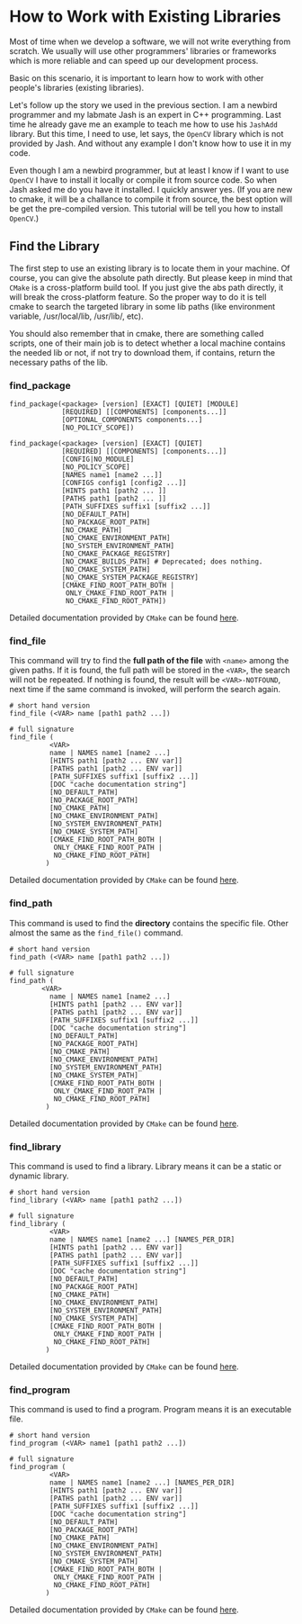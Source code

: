 # How to Work with Existing Libraries

Most of time when we develop a software, we will not write everything
from scratch. We usually will use other programmers' libraries or frameworks
which is more reliable and can speed up our development process.

Basic on this scenario, it is important to learn how to work with other people's
libraries (existing libraries).

Let's follow up the story we used in the previous section. I am a newbird programmer
and my labmate Jash is an expert in C++ programming. Last time he already gave me an
example to teach me how to use his `JashAdd` library. But this time, I need to use,
let says, the `OpenCV` library which is not provided by Jash. And without any example
I don't know how to use it in my code.

Even though I am a newbird programmer, but at least I know if I want to use `OpenCV` I
have to install it locally or compile it from source code. So when Jash asked me do you
have it installed. I quickly answer yes. (If you are new to cmake, it will be a challance
to compile it from source, the best option will be get the pre-compiled version. This
tutorial will be tell you how to install `OpenCV`.)

## Find the Library

The first step to use an existing library is to locate them in your machine. Of course,
you can give the absolute path directly. But please keep in mind that `CMake` is a
cross-platform build tool. If you just give the abs path directly, it will break the
cross-platform feature. So the proper way to do it is tell cmake to search the targeted
library in some lib paths (like environment variable, /usr/local/lib, /usr/lib/, etc).

You should also remember that in cmake, there are something called scripts, one of their
main job is to detect whether a local machine contains the needed lib or not, if not try
to download them, if contains, return the necessary paths of the lib.

### find_package

```
find_package(<package> [version] [EXACT] [QUIET] [MODULE]
             [REQUIRED] [[COMPONENTS] [components...]]
             [OPTIONAL_COMPONENTS components...]
             [NO_POLICY_SCOPE])

find_package(<package> [version] [EXACT] [QUIET]
             [REQUIRED] [[COMPONENTS] [components...]]
             [CONFIG|NO_MODULE]
             [NO_POLICY_SCOPE]
             [NAMES name1 [name2 ...]]
             [CONFIGS config1 [config2 ...]]
             [HINTS path1 [path2 ... ]]
             [PATHS path1 [path2 ... ]]
             [PATH_SUFFIXES suffix1 [suffix2 ...]]
             [NO_DEFAULT_PATH]
             [NO_PACKAGE_ROOT_PATH]
             [NO_CMAKE_PATH]
             [NO_CMAKE_ENVIRONMENT_PATH]
             [NO_SYSTEM_ENVIRONMENT_PATH]
             [NO_CMAKE_PACKAGE_REGISTRY]
             [NO_CMAKE_BUILDS_PATH] # Deprecated; does nothing.
             [NO_CMAKE_SYSTEM_PATH]
             [NO_CMAKE_SYSTEM_PACKAGE_REGISTRY]
             [CMAKE_FIND_ROOT_PATH_BOTH |
              ONLY_CMAKE_FIND_ROOT_PATH |
              NO_CMAKE_FIND_ROOT_PATH])

```

Detailed documentation provided by `CMake` can be found 
[here](https://cmake.org/cmake/help/latest/command/find_file.html).

### find_file

This command will try to find the **full path of the file** with `<name>` among the 
given paths. If it is found, the full path will be stored in the `<VAR>`, the search will
not be repeated. If nothing is found, the result will be `<VAR>-NOTFOUND`, next time if
the same command is invoked, will perform the search again.

```
# short hand version
find_file (<VAR> name [path1 path2 ...])

# full signature
find_file (
          <VAR>
          name | NAMES name1 [name2 ...]
          [HINTS path1 [path2 ... ENV var]]
          [PATHS path1 [path2 ... ENV var]]
          [PATH_SUFFIXES suffix1 [suffix2 ...]]
          [DOC "cache documentation string"]
          [NO_DEFAULT_PATH]
          [NO_PACKAGE_ROOT_PATH]
          [NO_CMAKE_PATH]
          [NO_CMAKE_ENVIRONMENT_PATH]
          [NO_SYSTEM_ENVIRONMENT_PATH]
          [NO_CMAKE_SYSTEM_PATH]
          [CMAKE_FIND_ROOT_PATH_BOTH |
           ONLY_CMAKE_FIND_ROOT_PATH |
           NO_CMAKE_FIND_ROOT_PATH]
         )
```

Detailed documentation provided by `CMake` can be found 
[here](https://cmake.org/cmake/help/latest/command/find_file.html).

### find_path

This command is used to find the **directory** contains the specific file. Other
almost the same as the `find_file()` command.

```
# short hand version
find_path (<VAR> name [path1 path2 ...])

# full signature
find_path (
        <VAR>
          name | NAMES name1 [name2 ...]
          [HINTS path1 [path2 ... ENV var]]
          [PATHS path1 [path2 ... ENV var]]
          [PATH_SUFFIXES suffix1 [suffix2 ...]]
          [DOC "cache documentation string"]
          [NO_DEFAULT_PATH]
          [NO_PACKAGE_ROOT_PATH]
          [NO_CMAKE_PATH]
          [NO_CMAKE_ENVIRONMENT_PATH]
          [NO_SYSTEM_ENVIRONMENT_PATH]
          [NO_CMAKE_SYSTEM_PATH]
          [CMAKE_FIND_ROOT_PATH_BOTH |
           ONLY_CMAKE_FIND_ROOT_PATH |
           NO_CMAKE_FIND_ROOT_PATH]
         )
```

Detailed documentation provided by `CMake` can be found 
[here](https://cmake.org/cmake/help/latest/command/find_path.html).

### find_library

This command is used to find a library. Library means it can be a static or dynamic library.

```
# short hand version
find_library (<VAR> name [path1 path2 ...])

# full signature
find_library (
          <VAR>
          name | NAMES name1 [name2 ...] [NAMES_PER_DIR]
          [HINTS path1 [path2 ... ENV var]]
          [PATHS path1 [path2 ... ENV var]]
          [PATH_SUFFIXES suffix1 [suffix2 ...]]
          [DOC "cache documentation string"]
          [NO_DEFAULT_PATH]
          [NO_PACKAGE_ROOT_PATH]
          [NO_CMAKE_PATH]
          [NO_CMAKE_ENVIRONMENT_PATH]
          [NO_SYSTEM_ENVIRONMENT_PATH]
          [NO_CMAKE_SYSTEM_PATH]
          [CMAKE_FIND_ROOT_PATH_BOTH |
           ONLY_CMAKE_FIND_ROOT_PATH |
           NO_CMAKE_FIND_ROOT_PATH]
         )
```

Detailed documentation provided by `CMake` can be found 
[here](https://cmake.org/cmake/help/latest/command/find_library.html).

### find_program

This command is used to find a program. Program means it is an executable file.

```
# short hand version
find_program (<VAR> name1 [path1 path2 ...])

# full signature
find_program (
          <VAR>
          name | NAMES name1 [name2 ...] [NAMES_PER_DIR]
          [HINTS path1 [path2 ... ENV var]]
          [PATHS path1 [path2 ... ENV var]]
          [PATH_SUFFIXES suffix1 [suffix2 ...]]
          [DOC "cache documentation string"]
          [NO_DEFAULT_PATH]
          [NO_PACKAGE_ROOT_PATH]
          [NO_CMAKE_PATH]
          [NO_CMAKE_ENVIRONMENT_PATH]
          [NO_SYSTEM_ENVIRONMENT_PATH]
          [NO_CMAKE_SYSTEM_PATH]
          [CMAKE_FIND_ROOT_PATH_BOTH |
           ONLY_CMAKE_FIND_ROOT_PATH |
           NO_CMAKE_FIND_ROOT_PATH]
         )
```

Detailed documentation provided by `CMake` can be found 
[here](https://cmake.org/cmake/help/latest/command/find_program.html).
